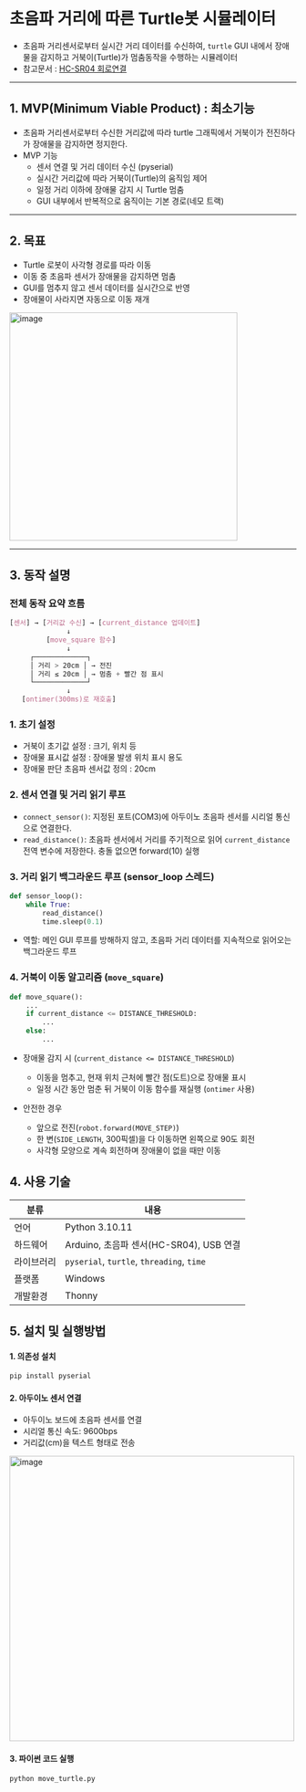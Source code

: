 # 초음파 거리에 따른 Turtle봇 시뮬레이터
- 초음파 거리센서로부터 실시간 거리 데이터를 수신하여, `turtle` GUI 내에서 장애물을 감지하고 거북이(Turtle)가 멈춤동작을 수행하는 시뮬레이터
- 참고문서 : [HC-SR04 회로연결](https://projecthub.arduino.cc/Isaac100/getting-started-with-the-hc-sr04-ultrasonic-sensor-7cabe1)

---

## 1. MVP(Minimum Viable Product) : 최소기능
- 초음파 거리센서로부터 수신한 거리값에 따라 turtle 그래픽에서 거북이가 전진하다가 장애물을 감지하면 정지한다.
- MVP 기능
  - 센서 연결 및 거리 데이터 수신 (pyserial)
  - 실시간 거리값에 따라 거북이(Turtle)의 움직임 제어
  - 일정 거리 이하에 장애물 감지 시 Turtle 멈춤
  - GUI 내부에서 반복적으로 움직이는 기본 경로(네모 트랙)

---

## 2. 목표

- Turtle 로봇이 사각형 경로를 따라 이동
- 이동 중 초음파 센서가 장애물을 감지하면 멈춤
- GUI를 멈추지 않고 센서 데이터를 실시간으로 반영
- 장애물이 사라지면 자동으로 이동 재개

<img width="400" height="400" alt="image" src="https://github.com/user-attachments/assets/26a4f4b5-6265-4c77-84a8-d840bb82c1d5" />

---
## 3. 동작 설명

### 전체 동작 요약 흐름
```css
[센서] → [거리값 수신] → [current_distance 업데이트] 
              ↓
         [move_square 함수]
              ↓
     ┌─────────────┐
     │ 거리 > 20cm │ → 전진
     │ 거리 ≤ 20cm │ → 멈춤 + 빨간 점 표시
     └─────────────┘
              ↓
   [ontimer(300ms)로 재호출]

```

### 1. 초기 설정
- 거북이 초기값 설정 : 크기, 위치 등
- 장애물 표시값 설정 : 장애물 발생 위치 표시 용도
- 장애물 판단 초음파 센서값 정의 : 20cm

### 2. 센서 연결 및 거리 읽기 루프
- `connect_sensor()`: 지정된 포트(COM3)에 아두이노 초음파 센서를 시리얼 통신으로 연결한다.
- `read_distance()`: 초음파 센서에서 거리를 주기적으로 읽어 `current_distance` 전역 변수에 저장한다. 충돌 없으면 forward(10) 실행

### 3. 거리 읽기 백그라운드 루프 (sensor_loop 스레드)
```python
def sensor_loop():
    while True:
        read_distance()
        time.sleep(0.1)
```

- 역할: 메인 GUI 루프를 방해하지 않고, 초음파 거리 데이터를 지속적으로 읽어오는 백그라운드 루프

### 4. 거북이 이동 알고리즘 (`move_square`)
```python
def move_square():
    ...
    if current_distance <= DISTANCE_THRESHOLD:
        ...
    else:
        ...
```

- 장애물 감지 시 (`current_distance <= DISTANCE_THRESHOLD`)
  - 이동을 멈추고, 현재 위치 근처에 빨간 점(도트)으로 장애물 표시
  - 일정 시간 동안 멈춘 뒤 거북이 이동 함수를 재실행 (`ontimer` 사용)

- 안전한 경우
  - 앞으로 전진(`robot.forward(MOVE_STEP)`)
  - 한 변(`SIDE_LENGTH`, 300픽셀)을 다 이동하면 왼쪽으로 90도 회전
  - 사각형 모양으로 계속 회전하며 장애물이 없을 때만 이동

## 4. 사용 기술

| 분류    | 내용                                 |
| ----- | ---------------------------------- |
| 언어    | Python 3.10.11                         |
| 하드웨어  | Arduino, 초음파 센서(HC-SR04), USB 연결 |
| 라이브러리 | `pyserial`, `turtle`, `threading`,  `time`              |
| 플랫폼   | Windows  |
| 개발환경   | Thonny  |


## 5. 설치 및 실행방법

#### 1. 의존성 설치
```bash
pip install pyserial
```

#### 2. 아두이노 센서 연결
- 아두이노 보드에 초음파 센서를 연결
- 시리얼 통신 속도: 9600bps
- 거리값(cm)을 텍스트 형태로 전송
<img width="500" height="500" alt="image" src="https://github.com/user-attachments/assets/6e8503e3-0b31-4136-b055-c66885d8fe23" />

#### 3. 파이썬 코드 실행
```bash
python move_turtle.py
```
